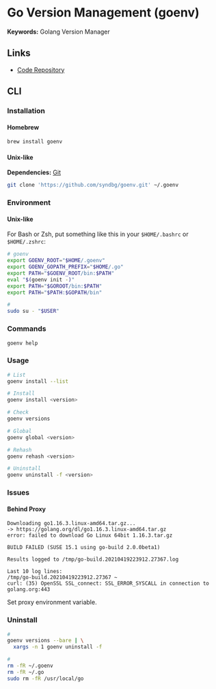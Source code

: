 # Go Version Management (goenv)

**Keywords:** Golang Version Manager

## Links

- [Code Repository](https://github.com/syndbg/goenv)

## CLI

### Installation

#### Homebrew

```sh
brew install goenv
```

#### Unix-like

**Dependencies:** [Git](/git.md)

```sh
git clone 'https://github.com/syndbg/goenv.git' ~/.goenv
```

### Environment

#### Unix-like

For Bash or Zsh, put something like this in your `$HOME/.bashrc` or `$HOME/.zshrc`:

```sh
# goenv
export GOENV_ROOT="$HOME/.goenv"
export GOENV_GOPATH_PREFIX="$HOME/.go"
export PATH="$GOENV_ROOT/bin:$PATH"
eval "$(goenv init -)"
export PATH="$GOROOT/bin:$PATH"
export PATH="$PATH:$GOPATH/bin"
```

```sh
#
sudo su - "$USER"
```

### Commands

```sh
goenv help
```

### Usage

```sh
# List
goenv install --list

# Install
goenv install <version>

# Check
goenv versions

# Global
goenv global <version>

# Rehash
goenv rehash <version>

# Uninstall
goenv uninstall -f <version>
```

### Issues

#### Behind Proxy

```log
Downloading go1.16.3.linux-amd64.tar.gz...
-> https://golang.org/dl/go1.16.3.linux-amd64.tar.gz
error: failed to download Go Linux 64bit 1.16.3.tar.gz

BUILD FAILED (SUSE 15.1 using go-build 2.0.0beta1)

Results logged to /tmp/go-build.20210419223912.27367.log

Last 10 log lines:
/tmp/go-build.20210419223912.27367 ~
curl: (35) OpenSSL SSL_connect: SSL_ERROR_SYSCALL in connection to golang.org:443
```

Set proxy environment variable.

### Uninstall

```sh
#
goenv versions --bare | \
  xargs -n 1 goenv uninstall -f

#
rm -fR ~/.goenv
rm -fR ~/.go
sudo rm -fR /usr/local/go
```
